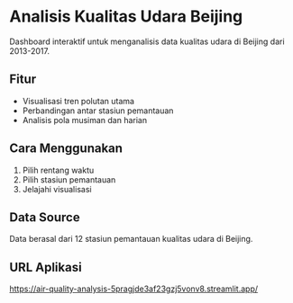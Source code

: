 # Analisis Kualitas Udara Beijing

Dashboard interaktif untuk menganalisis data kualitas udara di Beijing dari 2013-2017.

## Fitur
- Visualisasi tren polutan utama
- Perbandingan antar stasiun pemantauan
- Analisis pola musiman dan harian

## Cara Menggunakan
1. Pilih rentang waktu
2. Pilih stasiun pemantauan
3. Jelajahi visualisasi

## Data Source
Data berasal dari 12 stasiun pemantauan kualitas udara di Beijing.

## URL Aplikasi
https://air-quality-analysis-5pragjde3af23gzj5vonv8.streamlit.app/
